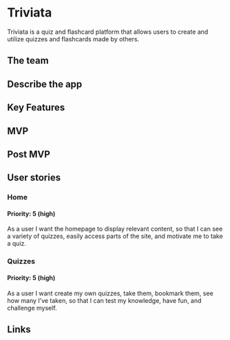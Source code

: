 # Triviata
Triviata is a quiz and flashcard platform that allows users to create and utilize quizzes and flashcards made by others.

## The team

## Describe the app

## Key Features

## MVP

## Post MVP

## User stories

### Home
#### Priority: 5 (high)
As a user I want the homepage to display relevant content, so that I can see a variety of quizzes, easily access parts of the site, and motivate me to take a quiz.

### Quizzes
#### Priority: 5 (high)
As a user I want create my own quizzes, take them, bookmark them, see how many I’ve taken, so that I can test my knowledge, have fun, and challenge myself.

## Links
